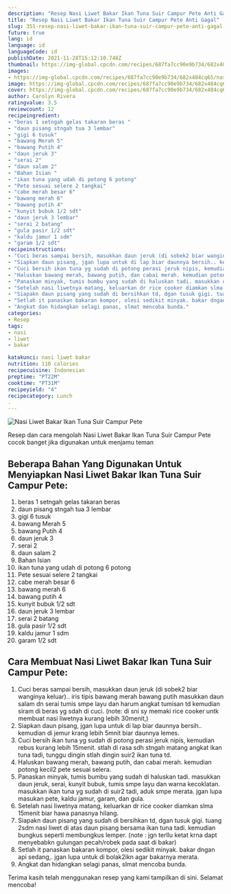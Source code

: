 ```yaml
---
description: "Resep Nasi Liwet Bakar Ikan Tuna Suir Campur Pete Anti Gagal"
title: "Resep Nasi Liwet Bakar Ikan Tuna Suir Campur Pete Anti Gagal"
slug: 351-resep-nasi-liwet-bakar-ikan-tuna-suir-campur-pete-anti-gagal
future: true
lang: id
language: id
languageCode: id
publishDate: 2021-11-28T15:12:10.748Z 
thumbnail: https://img-global.cpcdn.com/recipes/687fa7cc90e9b734/682x484cq65/nasi-liwet-bakar-ikan-tuna-suir-campur-pete-foto-resep-utama.png
images:
- https://img-global.cpcdn.com/recipes/687fa7cc90e9b734/682x484cq65/nasi-liwet-bakar-ikan-tuna-suir-campur-pete-foto-resep-utama.png
image: https://img-global.cpcdn.com/recipes/687fa7cc90e9b734/682x484cq65/nasi-liwet-bakar-ikan-tuna-suir-campur-pete-foto-resep-utama.png
cover: https://img-global.cpcdn.com/recipes/687fa7cc90e9b734/682x484cq65/nasi-liwet-bakar-ikan-tuna-suir-campur-pete-foto-resep-utama.png
author: Carolyn Rivera
ratingvalue: 3.5
reviewcount: 12
recipeingredient:
- "beras 1 setngah gelas takaran beras "
- "daun pisang stngah tua 3 lembar"
- "gigi 6 tusuk"
- "bawang Merah 5"
- "bawang Putih 4"
- "daun jeruk 3"
- "serai 2"
- "daun salam 2"
- "Bahan Isian "
- "ikan tuna yang udah di potong 6 potong"
- "Pete sesuai selere 2 tangkai"
- "cabe merah besar 6"
- "bawang merah 6"
- "bawang putih 4"
- "kunyit bubuk 1/2 sdt"
- "daun jeruk 3 lembar"
- "serai 2 batang"
- "gula pasir 1/2 sdt"
- "kaldu jamur 1 sdm"
- "garam 1/2 sdt"
recipeinstructions:
- "Cuci beras sampai bersih, masukkan daun jeruk (di sobek2 biar wanginya keluar).. iris tipis bawang merah bawang putih masukkan daun salam dn serai tumis smpe layu dan harum angkat tumisan td kemudian siram di beras yg sdah di cuci. (note: di sni sy memaki rice cooker untk membuat nasi liwetnya kurang lebih 30menit,)"
- "Siapkan daun pisang, jgan lupa untuk di lap biar daunnya bersih.. kemudian di jemur krang lebih 5mnit biar daunnya lemes."
- "Cuci bersih ikan tuna yg sudah di potong perasi jeruk nipis, kemudian rebus kurang lebih 15menit. stlah di rasa sdh stngah matang angkat ikan tuna tadi, tunggu dingin stlah dingin suir2 ikan tuna td."
- "Haluskan bawang merah, bawang putih, dan cabai merah. kemudian potong kecil2 pete sesuai selera."
- "Panaskan minyak, tumis bumbu yang sudah di haluskan tadi. masukkan daun jeruk, serai, kunyit bubuk, tumis smpe layu dan warna kecoklatan. masukkan ikan tuna yg sudah di suir2 tadi, aduk smpe merata. jgan lupa masukan pete, kaldu jamur, garam, dan gula."
- "Setelah nasi liwetnya matang, keluarkan dr rice cooker diamkan slma 15menit biar hawa panasnya hilang."
- "Siapakn daun pisang yang sudah di bersihkan td, dgan tusuk gigi. tuang 2sdm nasi liwet di atas daun pisang bersama ikan tuna tadi. kemudian bungkus seperti membungkus lemper. (note : jgn terllu ketat krna dapt menyebabkn gulungan pecah/robek pada saat di bakar)"
- "Setlah it panaskan bakaran kompor, olesi sedikit minyak. bakar dngan api sedang,. jgan lupa untuk di bolak2ikn agar bakarnya merata."
- "Angkat dan hidangkan selagi panas, slmat mencoba bunda."
categories:
- Resep
tags:
- nasi
- liwet
- bakar

katakunci: nasi liwet bakar 
nutrition: 110 calories
recipecuisine: Indonesian
preptime: "PT22M"
cooktime: "PT31M"
recipeyield: "4"
recipecategory: Lunch
. 
---
```



![Nasi Liwet Bakar Ikan Tuna Suir Campur Pete](https://img-global.cpcdn.com/recipes/687fa7cc90e9b734/682x484cq65/nasi-liwet-bakar-ikan-tuna-suir-campur-pete-foto-resep-utama.png)

Resep dan cara mengolah  Nasi Liwet Bakar Ikan Tuna Suir Campur Pete cocok banget jika digunakan untuk menjamu teman

<!--inarticleads1-->

## Beberapa Bahan Yang Digunakan Untuk Menyiapkan Nasi Liwet Bakar Ikan Tuna Suir Campur Pete:

1. beras 1 setngah gelas takaran beras 
1. daun pisang stngah tua 3 lembar
1. gigi 6 tusuk
1. bawang Merah 5
1. bawang Putih 4
1. daun jeruk 3
1. serai 2
1. daun salam 2
1. Bahan Isian 
1. ikan tuna yang udah di potong 6 potong
1. Pete sesuai selere 2 tangkai
1. cabe merah besar 6
1. bawang merah 6
1. bawang putih 4
1. kunyit bubuk 1/2 sdt
1. daun jeruk 3 lembar
1. serai 2 batang
1. gula pasir 1/2 sdt
1. kaldu jamur 1 sdm
1. garam 1/2 sdt



<!--inarticleads2-->

## Cara Membuat Nasi Liwet Bakar Ikan Tuna Suir Campur Pete:

1. Cuci beras sampai bersih, masukkan daun jeruk (di sobek2 biar wanginya keluar).. iris tipis bawang merah bawang putih masukkan daun salam dn serai tumis smpe layu dan harum angkat tumisan td kemudian siram di beras yg sdah di cuci. (note: di sni sy memaki rice cooker untk membuat nasi liwetnya kurang lebih 30menit,)
1. Siapkan daun pisang, jgan lupa untuk di lap biar daunnya bersih.. kemudian di jemur krang lebih 5mnit biar daunnya lemes.
1. Cuci bersih ikan tuna yg sudah di potong perasi jeruk nipis, kemudian rebus kurang lebih 15menit. stlah di rasa sdh stngah matang angkat ikan tuna tadi, tunggu dingin stlah dingin suir2 ikan tuna td.
1. Haluskan bawang merah, bawang putih, dan cabai merah. kemudian potong kecil2 pete sesuai selera.
1. Panaskan minyak, tumis bumbu yang sudah di haluskan tadi. masukkan daun jeruk, serai, kunyit bubuk, tumis smpe layu dan warna kecoklatan. masukkan ikan tuna yg sudah di suir2 tadi, aduk smpe merata. jgan lupa masukan pete, kaldu jamur, garam, dan gula.
1. Setelah nasi liwetnya matang, keluarkan dr rice cooker diamkan slma 15menit biar hawa panasnya hilang.
1. Siapakn daun pisang yang sudah di bersihkan td, dgan tusuk gigi. tuang 2sdm nasi liwet di atas daun pisang bersama ikan tuna tadi. kemudian bungkus seperti membungkus lemper. (note : jgn terllu ketat krna dapt menyebabkn gulungan pecah/robek pada saat di bakar)
1. Setlah it panaskan bakaran kompor, olesi sedikit minyak. bakar dngan api sedang,. jgan lupa untuk di bolak2ikn agar bakarnya merata.
1. Angkat dan hidangkan selagi panas, slmat mencoba bunda.




Terima kasih telah menggunakan resep yang kami tampilkan di sini. Selamat mencoba!
